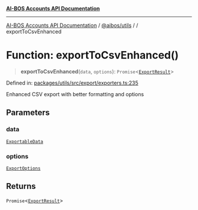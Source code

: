 [**AI-BOS Accounts API Documentation**](../../../README.md)

***

[AI-BOS Accounts API Documentation](../../../README.md) / [@aibos/utils](../README.md) / [](../README.md) / exportToCsvEnhanced

# Function: exportToCsvEnhanced()

> **exportToCsvEnhanced**(`data`, `options`): `Promise`\<[`ExportResult`](../interfaces/ExportResult.md)\>

Defined in: [packages/utils/src/export/exporters.ts:235](https://github.com/pohlai88/accounts/blob/48103fb36d28b2b9bfb33472b6de2f719773cde9/packages/utils/src/export/exporters.ts#L235)

Enhanced CSV export with better formatting and options

## Parameters

### data

[`ExportableData`](../interfaces/ExportableData.md)

### options

[`ExportOptions`](../interfaces/ExportOptions.md)

## Returns

`Promise`\<[`ExportResult`](../interfaces/ExportResult.md)\>
